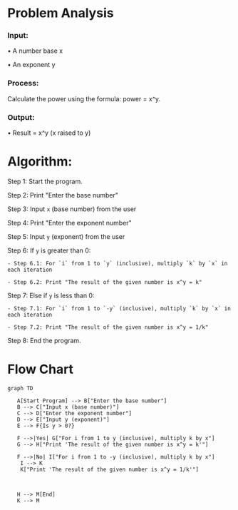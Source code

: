 # Problem Analysis

### Input:

• A number base x

• An exponent y

### Process:

Calculate the power using the formula: power = x^y.
### Output:
• Result = x^y (x raised to y)

# Algorithm:


Step 1: Start the program.

Step 2: Print "Enter the base number"

Step 3: Input `x` (base number) from the user

Step 4: Print "Enter the exponent number"

Step 5: Input `y` (exponent) from the user

Step 6: If `y` is greater than 0:

    - Step 6.1: For `i` from 1 to `y` (inclusive), multiply `k` by `x` in each iteration
    
    - Step 6.2: Print "The result of the given number is x^y = k"

Step 7: Else if `y` is less than 0:

    - Step 7.1: For `i` from 1 to `-y` (inclusive), multiply `k` by `x` in each iteration
    
    - Step 7.2: Print "The result of the given number is x^y = 1/k"

 Step 8: End the program.

 # Flow Chart
 ``` mermaid
graph TD

    A[Start Program] --> B["Enter the base number"]
    B --> C["Input x (base number)"]
    C --> D["Enter the exponent number"]
    D --> E["Input y (exponent)"]
    E --> F{Is y > 0?}
    
    F -->|Yes| G["For i from 1 to y (inclusive), multiply k by x"]
    G --> H["Print 'The result of the given number is x^y = k'"]
    
    F -->|No| I["For i from 1 to -y (inclusive), multiply k by x"]
     I --> K
     K["Print 'The result of the given number is x^y = 1/k'"]
    
   
    
    H --> M[End]
    K --> M
   



